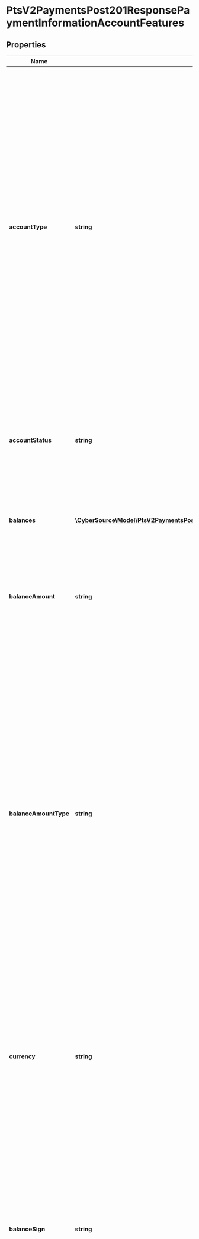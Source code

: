 # PtsV2PaymentsPost201ResponsePaymentInformationAccountFeatures

## Properties
Name | Type | Description | Notes
------------ | ------------- | ------------- | -------------
**accountType** | **string** | Type of account. This value is returned only if you requested a balance inquiry. Possible values:   - &#x60;00&#x60;: Not applicable or not specified  - &#x60;10&#x60;: Savings account  - &#x60;20&#x60;: Checking account  - &#x60;30&#x60;: Credit card account  - &#x60;40&#x60;: Universal account  #### PIN debit Type of account. This value is returned only if you requested a balance inquiry.  Possible values: - &#x60;00&#x60;: Not applicable or not specified - &#x60;10&#x60;: Savings account - &#x60;20&#x60;: Checking account - &#x60;40&#x60;: Universal account - &#x60;96&#x60;: Cash benefits account - &#x60;98&#x60;: Food stamp account  Returned by PIN debit purchase. | [optional] 
**accountStatus** | **string** | Possible values: - &#x60;N&#x60;: Nonregulated - &#x60;R&#x60;: Regulated  Returned by PIN debit credit or PIN debit purchase.  **Note** This field is returned only for CyberSource through VisaNet. | [optional] 
**balances** | [**\CyberSource\Model\PtsV2PaymentsPost201ResponsePaymentInformationAccountFeaturesBalances[]**](PtsV2PaymentsPost201ResponsePaymentInformationAccountFeaturesBalances.md) | This is an array of multiple balances information an issuer can return for a given card. | [optional] 
**balanceAmount** | **string** | Remaining balance on the account.  Returned by authorization service.  #### PIN debit Remaining balance on the prepaid card.  Returned by PIN debit purchase. | [optional] 
**balanceAmountType** | **string** | Type of amount. This value is returned only if you requested a balance inquiry. The issuer determines the value that is returned. Possible values for deposit accounts:   - &#x60;01&#x60;: Current ledger (posted) balance.  - &#x60;02&#x60;: Current available balance, which is typically the ledger balance less outstanding authorizations.  Some depository institutions also include pending deposits and the credit or overdraft line associated with the account. Possible values for credit card accounts:   - &#x60;01&#x60;: Credit amount remaining for customer (open to buy).  - &#x60;02&#x60;: Credit limit. | [optional] 
**currency** | **string** | Currency of the remaining balance on the account. For the possible values, see the [ISO Standard Currency Codes.](http://apps.cybersource.com/library/documentation/sbc/quickref/currencies.pdf)  Returned by authorization service.  #### PIN debit Currency of the remaining balance on the prepaid card.  Returned by PIN debit purchase. | [optional] 
**balanceSign** | **string** | Sign for the remaining balance on the account. Returned only when the processor returns this value. Possible values:  Possible values: - &#x60;Positive&#x60; - &#x60;Negative&#x60;  #### PIN debit Sign for the remaining balance on the prepaid card. Returned only when the processor returns this value.  Returned by PIN debit purchase. | [optional] 
**affluenceIndicator** | **string** | **Chase Paymentech Solutions**  Indicates whether a customer has high credit limits. This information enables you to market high cost items to these customers and to understand the kinds of cards that high income customers are using.  This field is supported for Visa, Mastercard, Discover, and Diners Club. Possible values:   - &#x60;Y&#x60;: Yes  - &#x60;N&#x60;: No  - &#x60;X&#x60;: Not applicable / Unknown  #### Litle  Flag that indicates that a Visa cardholder or Mastercard cardholder is in one of the affluent categories. Possible values:   - &#x60;AFFLUENT&#x60;: High income customer with high spending pattern (&gt;100k USD annual income and &gt;40k USD annual    card usage).  - &#x60;MASS AFFLUENT&#x60;: High income customer (&gt;100k USD annual income).   Maximum length is 13.  #### Chase Paymentech Solutions  Maximum length is 1. | [optional] 
**category** | **string** | #### GPX Mastercard product ID associated with the primary account number (PAN). Returned by authorization service.  #### CyberSource through VisaNet Visa or Mastercard product ID that is associated with the primary account number (PAN). For descriptions of the Visa product IDs, see the Product ID table on the [Visa Request &amp; Response Codes web page.](https://developer.visa.com/guides/request_response_codes)  Data Length: String (3)  #### GPN Visa or Mastercard product ID that is associated with the primary account number (PAN). For descriptions of the Visa product IDs, see the Product ID table on the [Visa Request &amp; Response Codes web page.](https://developer.visa.com/guides/request_response_codes)  Data Length: String (3)  #### Worldpay VAP **Important** Before using this field on Worldpay VAP, you must contact CyberSource Customer Support to have your account configured for this feature.  Type of card used in the transaction. The only possible value is: - &#x60;PREPAID&#x60;: Prepaid Card  Data Length: String (7)  #### RBS WorldPay Atlanta Type of card used in the transaction. Possible values: - &#x60;B&#x60;: Business Card - &#x60;O&#x60;: Noncommercial Card - &#x60;R&#x60;: Corporate Card - &#x60;S&#x60;: Purchase Card - &#x60;Blank&#x60;: Purchase card not supported  Data Length: String (1) | [optional] 
**commercial** | **string** | Indicates whether the card is a commercial card, which enables you to include Level II data in your transaction requests. This field is supported for Visa and Mastercard on **Chase Paymentech Solutions**. Possible values:   - &#x60;Y&#x60;: Yes  - &#x60;N&#x60;: No  - &#x60;X&#x60;: Not applicable / Unknown | [optional] 
**group** | **string** | Type of commercial card. This field is supported only for CyberSource through VisaNet. Possible values:   - &#x60;B&#x60;: Business card  - &#x60;R&#x60;: Corporate card  - &#x60;S&#x60;: Purchasing card  - &#x60;0&#x60;: Noncommercial card  Returned by authorization service. | [optional] 
**healthCare** | **string** | Indicates whether the card is a healthcare card. This field is supported for Visa and Mastercard on **Chase Paymentech Solutions**. Possible values:   - &#x60;Y&#x60;: Yes  - &#x60;N&#x60;: No  - &#x60;X&#x60;: Not applicable / Unknown | [optional] 
**payroll** | **string** | Indicates whether the card is a payroll card. This field is supported for Visa, Discover, Diners Club, and JCB on **Chase Paymentech Solutions**. Possible values:   - &#x60;Y&#x60;: Yes  - &#x60;N&#x60;: No  - &#x60;X&#x60;: Not applicable / Unknown | [optional] 
**level3Eligible** | **string** | Indicates whether the card is eligible for Level III interchange fees, which enables you to include Level III data in your transaction requests. This field is supported for Visa and Mastercard on **Chase Paymentech Solutions**. Possible values:   - &#x60;Y&#x60;: Yes  - &#x60;N&#x60;: No  - &#x60;X&#x60;: Not applicable / Unknown | [optional] 
**pinlessDebit** | **string** | Indicates whether the card is a PINless debit card. This field is supported for Visa and Mastercard on **Chase Paymentech Solutions**. Possible values:   - &#x60;Y&#x60;: Yes  - &#x60;N&#x60;: No  - &#x60;X&#x60;: Not applicable / Unknown | [optional] 
**signatureDebit** | **string** | Indicates whether the card is a signature debit card.  This information enables you to alter the way an order is processed. For example, you might not want to reauthorize a transaction for a signature debit card, or you might want to perform reversals promptly for a signature debit card. This field is supported for Visa, Mastercard, and Maestro (International) on Chase Paymentech Solutions. Possible values:   - &#x60;Y&#x60;: Yes  - &#x60;N&#x60;: No  - &#x60;X&#x60;: Not applicable / Unknown | [optional] 
**prepaid** | **string** | Indicates whether the card is a prepaid card. This information enables you to determine when a gift card or prepaid card is presented for use when establishing a new recurring, installment, or deferred billing relationship.  This field is supported for Visa, Mastercard, Discover, Diners Club, and JCB on Chase Paymentech Solutions. Possible values:   - &#x60;Y&#x60;: Yes  - &#x60;N&#x60;: No  - &#x60;X&#x60;: Not applicable / Unknown | [optional] 
**regulated** | **string** | Indicates whether the card is regulated according to the Durbin Amendment. If the card is regulated, the card issuer is subject to price caps and interchange rules. This field is supported for Visa, Mastercard, Discover, Diners Club, and JCB on Chase Paymentech Solutions. Possible values:   - &#x60;Y&#x60;: Yes  - &#x60;N&#x60;: No  - &#x60;X&#x60;: Not applicable / Unknown | [optional] 

[[Back to Model list]](../README.md#documentation-for-models) [[Back to API list]](../README.md#documentation-for-api-endpoints) [[Back to README]](../README.md)


